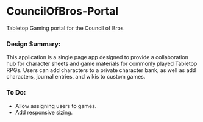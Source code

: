 # CouncilOfBros-Portal

Tabletop Gaming portal for the Council of Bros

### Design Summary:

This application is a single page app designed to provide a collaboration hub for character sheets and game materials
for commonly played Tabletop RPGs. Users can add characters to a private character bank, as well as add characters,
journal entries, and wikis to custom games.

### To Do:

- Allow assigning users to games.
- Add responsive sizing.
